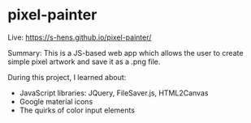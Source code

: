 # pixel-painter

Live: https://s-hens.github.io/pixel-painter/

Summary: This is a JS-based web app which allows the user to create simple pixel artwork and save it as a .png file.

During this project, I learned about: 
- JavaScript libraries: JQuery, FileSaver.js, HTML2Canvas
- Google material icons
- The quirks of color input elements

